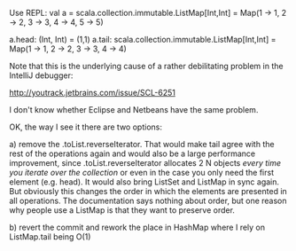Use REPL:
val a = scala.collection.immutable.ListMap[Int,Int] = Map(1 -> 1, 2 -> 2, 3 -> 3, 4 -> 4, 5 -> 5)

a.head: (Int, Int) = (1,1)
a.tail: scala.collection.immutable.ListMap[Int,Int] = Map(1 -> 1, 2 -> 2, 3 -> 3, 4 -> 4)

Note that this is the underlying cause of a rather debilitating problem in the IntelliJ debugger:

http://youtrack.jetbrains.com/issue/SCL-6251

I don't know whether Eclipse and Netbeans have the same problem.

OK, the way I see it there are two options: 

a) remove the .toList.reverseIterator. That would make tail agree with the rest of the operations again and would also be a large performance improvement, since .toList.reverseIterator allocates 2 N objects _every time you iterate over the collection_ or even in the case you only need the first element (e.g. head). It would also bring ListSet and ListMap in sync again. But obviously this changes the order in which the elements are presented in all operations. The documentation says nothing about order, but one reason why people use a ListMap is that they want to preserve order. 

b) revert the commit and rework the place in HashMap where I rely on ListMap.tail being O(1)
